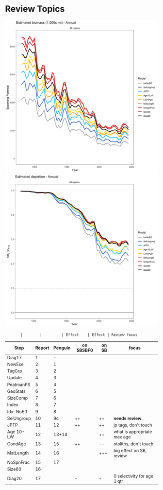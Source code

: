 # Review Topics

<img src="png/StepBioAlt.png" width="600">
<img src="png/StepDepAlt.png" width="600">

           |        |         | Effect    | Effect | Review focus
Step       | Report | Penguin | on SBSBF0 | on SB  | focus
---------- | ------ | ------- | --------- | ------ | ---------------------------
Diag17     |      1 |       - |           |        |
NewExe     |      2 |       1 |           |        |
TagGrp     |      3 |       2 |           |        |
Update     |      4 |       3 |           |        |
PeatmanPS  |      5 |       4 |           |        |
GeoStats   |      6 |       5 |           |        |
SizeComp   |      7 |       6 |           |        |
Index      |      8 |       7 |           |        |
Idx-NoEff  |      9 |       8 |           |        |
SelUngroup |     10 |      9c |        ++ |     ++ | **needs review**
JPTP       |     11 |      12 |        ++ |     ++ | jp tags, don't touch
Age 10-LW  |     12 |   13+14 |           |     ++ | what is appropriate max age
CondAge    |     13 |      15 |        ++ |     -- | otoliths, don't touch
MatLength  |     14 |      16 |           |    +++ | big effect on SB, review
NoSpnFrac  |     15 |      17 |           |        |
Size60     |     16 |         |           |        |
Diag20     |     17 |         |         - |      - | 0 selectivity for age 1 qtr
